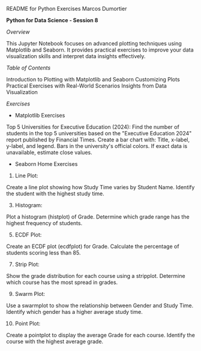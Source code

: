 README for Python Exercises Marcos Dumortier

**Python for Data Science - Session 8**

*Overview*

This Jupyter Notebook focuses on advanced plotting techniques using Matplotlib and Seaborn. It provides practical exercises to improve your data visualization skills and interpret data insights effectively.

*Table of Contents*

Introduction to Plotting with Matplotlib and Seaborn
Customizing Plots
Practical Exercises with Real-World Scenarios
Insights from Data Visualization

*Exercises*

- Matplotlib Exercises
 
Top 5 Universities for Executive Education (2024):
Find the number of students in the top 5 universities based on the "Executive Education 2024" report published by Financial Times.
Create a bar chart with:
Title, x-label, y-label, and legend.
Bars in the university's official colors.
If exact data is unavailable, estimate close values.

- Seaborn Home Exercises
  
1. Line Plot:
   
Create a line plot showing how Study Time varies by Student Name.
Identify the student with the highest study time.

3. Histogram:
   
Plot a histogram (histplot) of Grade.
Determine which grade range has the highest frequency of students.

5. ECDF Plot:
   
Create an ECDF plot (ecdfplot) for Grade.
Calculate the percentage of students scoring less than 85.

7. Strip Plot:
   
Show the grade distribution for each course using a stripplot.
Determine which course has the most spread in grades.

9. Swarm Plot:
    
Use a swarmplot to show the relationship between Gender and Study Time.
Identify which gender has a higher average study time.

10. Point Plot:

Create a pointplot to display the average Grade for each course.
Identify the course with the highest average grade.
